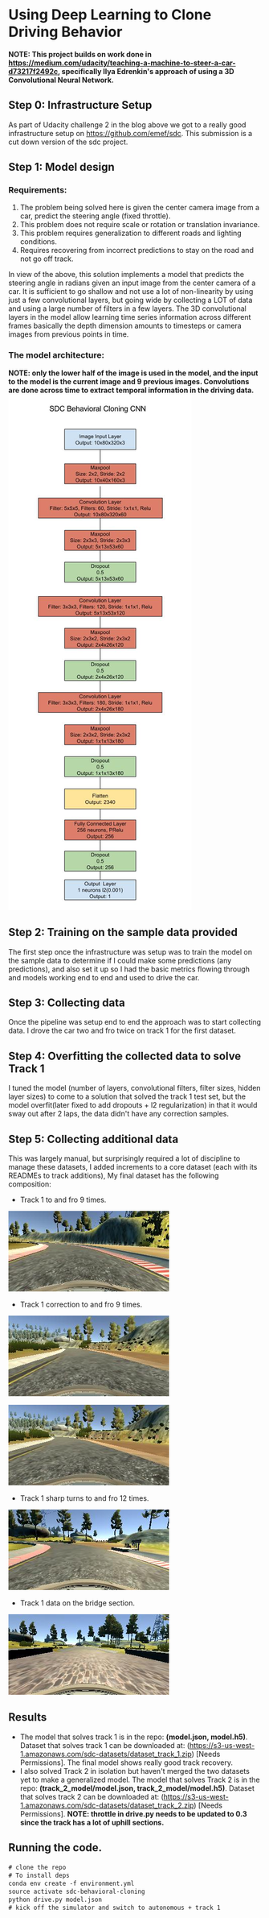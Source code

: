 # Using Deep Learning to Clone Driving Behavior

**NOTE: This project builds on work done in https://medium.com/udacity/teaching-a-machine-to-steer-a-car-d73217f2492c, specifically Ilya Edrenkin's approach of using a 3D Convolutional Neural Network.**

## Step 0: Infrastructure Setup
As part of Udacity challenge 2 in the blog above we got to a really good infrastructure setup on https://github.com/emef/sdc. This submission is a cut down version of the sdc project.

## Step 1: Model design
### Requirements:
1. The problem being solved here is given the center camera image from a car, predict the steering angle (fixed throttle). 
2. This problem does not require scale or rotation or translation invariance.
3. This problem requires generalization to different roads and lighting conditions.
4. Requires recovering from incorrect predictions to stay on the road and not go off track.

In view of the above, this solution implements a model that predicts the steering angle in radians given an input image
from the center camera of a car. It is sufficient to go shallow and not use a lot of non-linearity by using just a few
convolutional layers, but going wide by collecting a LOT of data and using a large number of filters in a few layers.
The 3D convolutional layers in the model allow learning time series information across different frames basically
the depth dimension amounts to timesteps or camera images from previous points in time.

### The model architecture:
**NOTE: only the lower half of the image is used in the model, and the input to the model is the current image and 9 previous images. Convolutions are done across time to extract temporal information in the driving data.**
![alt tag](https://raw.githubusercontent.com/nalapati/sdc-behavioral-cloning/master/images/model.jpg)

## Step 2: Training on the sample data provided
The first step once the infrastructure was setup was to train the model on the sample data to determine if I could make
some predictions (any predictions), and also set it up so I had the basic metrics flowing through and models working 
end to end and used to drive the car.

## Step 3: Collecting data
Once the pipeline was setup end to end the approach was to start collecting data. I drove the car two and fro twice on
track 1 for the first dataset.

## Step 4: Overfitting the collected data to solve Track 1
I tuned the model (number of layers, convolutional filters, filter sizes, hidden layer sizes) to come to a solution
that solved the track 1 test set, but the model overfit(later fixed to add dropouts + l2 regularization) in that it
would sway out after 2 laps, the data didn't have any correction samples. 

## Step 5: Collecting additional data
This was largely manual, but surprisingly required a lot of discipline to manage these datasets, I added increments to
a core dataset (each with its READMEs to track additions), My final dataset has the following composition:
* Track 1 to and fro 9 times.

![alt tag](https://raw.githubusercontent.com/nalapati/sdc-behavioral-cloning/master/images/center_2017_01_18_12_56_26_395.jpg)
* Track 1 correction to and fro 9 times.

![alt tag](https://raw.githubusercontent.com/nalapati/sdc-behavioral-cloning/master/images/center_2017_01_19_07_23_58_402.jpg)

![alt tag](https://raw.githubusercontent.com/nalapati/sdc-behavioral-cloning/master/images/center_2017_01_19_07_23_59_149.jpg)
* Track 1 sharp turns to and fro 12 times.

![alt tag](https://raw.githubusercontent.com/nalapati/sdc-behavioral-cloning/master/images/center_2017_01_19_09_40_52_539.jpg)
* Track 1 data on the bridge section.

![alt tag](https://raw.githubusercontent.com/nalapati/sdc-behavioral-cloning/master/images/center_2017_01_19_09_40_46_616.jpg)

## Results
* The model that solves track 1 is in the repo: **(model.json, model.h5)**. Dataset that solves track 1 can be downloaded at: (https://s3-us-west-1.amazonaws.com/sdc-datasets/dataset_track_1.zip) [Needs Permissions]. The final model shows really good track recovery. 
* I also solved Track 2 in isolation but haven't merged the two datasets yet to make a generalized model. The model that solves Track 2 is in the repo: **(track_2_model/model.json, track_2_model/model.h5)**. Dataset that solves track 2 can be downloaded at: (https://s3-us-west-1.amazonaws.com/sdc-datasets/dataset_track_2.zip) [Needs Permissions]. **NOTE: throttle in drive.py needs to be updated to 0.3 since the track has a lot of uphill sections.**

## Running the code.

```
# clone the repo
# To install deps
conda env create -f environment.yml
source activate sdc-behavioral-cloning
python drive.py model.json
# kick off the simulator and switch to autonomous + track 1
```
